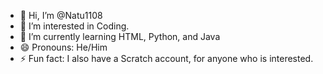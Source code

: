 - 👋 Hi, I’m @Natu1108
- 👀 I’m interested in Coding.
- 🌱 I’m currently learning HTML, Python, and Java
- 😄 Pronouns: He/Him
- ⚡ Fun fact: I also have a Scratch account, for anyone who is interested.

<!---
Natu1108/Natu1108 is a ✨ special ✨ repository because its `README.md` (this file) appears on your GitHub profile.
You can click the Preview link to take a look at your changes.
--->
